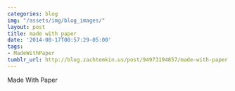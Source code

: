 ```yaml
---
categories: blog
img: "/assets/img/blog_images/" 
layout: post
title: made with paper
date: '2014-08-17T00:57:29-05:00'
tags:
- MadeWithPaper
tumblr_url: http://blog.zachtemkin.us/post/94973194857/made-with-paper
---
```

Made With Paper
